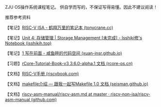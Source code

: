ZJU OS操作系统课程笔记。
供自学而写的，不保证写得易懂。因此不建议阅读！

推荐参考资料

【笔记】[RISC-V ISA - 鹤翔万里的笔记本 (tonycrane.cc)](https://note.tonycrane.cc/cs/pl/riscv/)

【笔记】[Unit 4: 存储管理 | Storage Management [未完成] - Isshiki修's Notebook (isshikih.top)](https://note.isshikih.top/cour_note/D3QD_OperatingSystem/Unit4/)

【笔记】[1 写在前面 - 咸鱼暄的代码空间 (xuan-insr.github.io)](https://xuan-insr.github.io/%E6%A0%B8%E5%BF%83%E7%9F%A5%E8%AF%86/os/I_overview/1_intro/)

【习题】[rCore-Tutorial-Book-v3 3.6.0-alpha.1 文档 (rcore-os.cn)](https://rcore-os.cn/rCore-Tutorial-Book-v3/)

【文档】[RISC-V手册 (riscvbook.com)](http://riscvbook.com/chinese/RISC-V-Reader-Chinese-v2p1.pdf)

【文档】[makefile介绍 — 跟我一起写Makefile 1.0 文档 (seisman.github.io)](https://seisman.github.io/how-to-write-makefile/introduction.html#id3)

【文档】[riscv-asm-manual/riscv-asm.md at master · riscv-non-isa/riscv-asm-manual (github.com)](https://github.com/riscv-non-isa/riscv-asm-manual/blob/master/riscv-asm.md)